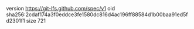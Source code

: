 version https://git-lfs.github.com/spec/v1
oid sha256:2cdaf174a3f0eddce3fe1580dc816d4ac196ff88584d1b00baa91ed5fd2301f1
size 721
